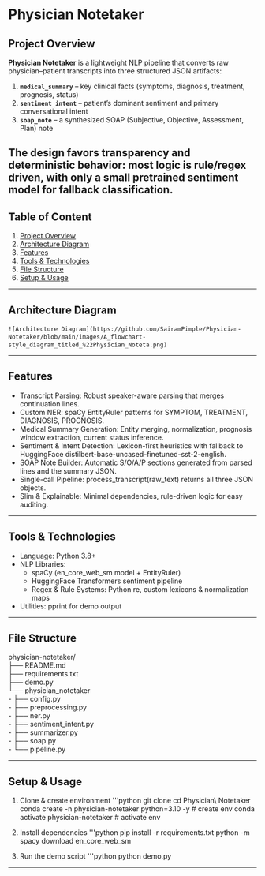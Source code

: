 # Physician Notetaker

## Project Overview
**Physician Notetaker** is a lightweight NLP pipeline that converts raw physician–patient transcripts into three structured JSON artifacts:

1. **`medical_summary`** – key clinical facts (symptoms, diagnosis, treatment, prognosis, status)  
2. **`sentiment_intent`** – patient’s dominant sentiment and primary conversational intent  
3. **`soap_note`** – a synthesized SOAP (Subjective, Objective, Assessment, Plan) note

The design favors transparency and deterministic behavior: most logic is rule/regex driven, with only a small pretrained sentiment model for fallback classification.
---

## Table of Content
1. [Project Overview](#project-overview)
2. [Architecture Diagram](#architecture-diagram)
3. [Features](#features)
4. [Tools & Technologies](#tools--technologies)
5. [File Structure](#file-structure)
6. [Setup & Usage](#setup--usage)

---

## Architecture Diagram
	![Architecture Diagram](https://github.com/SairamPimple/Physician-Notetaker/blob/main/images/A_flowchart-style_diagram_titled_%22Physician_Noteta.png)

---

## Features
- Transcript Parsing: Robust speaker-aware parsing that merges continuation lines.
- Custom NER: spaCy EntityRuler patterns for SYMPTOM, TREATMENT, DIAGNOSIS, PROGNOSIS.
- Medical Summary Generation: Entity merging, normalization, prognosis window extraction, current status inference.
- Sentiment & Intent Detection: Lexicon-first heuristics with fallback to HuggingFace distilbert-base-uncased-finetuned-sst-2-english.
- SOAP Note Builder: Automatic S/O/A/P sections generated from parsed lines and the summary JSON.
- Single-call Pipeline: process_transcript(raw_text) returns all three JSON objects.
- Slim & Explainable: Minimal dependencies, rule-driven logic for easy auditing.

---

## Tools & Technologies
- Language: Python 3.8+
- NLP Libraries:
	- spaCy (en_core_web_sm model + EntityRuler)
	- HuggingFace Transformers sentiment pipeline
	- Regex & Rule Systems: Python re, custom lexicons & normalization maps
- Utilities: pprint for demo output

---

## File Structure
physician-notetaker/  
├── README.md   
├── requirements.txt  
├── demo.py  
└── physician_notetaker  
    - ├── config.py  
    - ├── preprocessing.py  
    - ├── ner.py  
    - ├── sentiment_intent.py  
    - ├── summarizer.py  
    - ├── soap.py  
    - └── pipeline.py  

---

## Setup & Usage
1. Clone & create environment
	'''python
	git clone <repo-url>
	cd Physician\ Notetaker
	conda create -n physician-notetaker python=3.10 -y # create env
	conda activate physician-notetaker # activate env
    

2. Install dependencies
	'''python
	pip install -r requirements.txt
	python -m spacy download en_core_web_sm

3. Run the demo script
	'''python
	python demo.py

---
